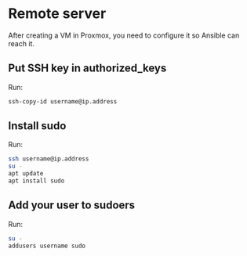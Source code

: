 # Remote server

After creating a VM in Proxmox, you need to configure it so Ansible can reach it.

## Put SSH key in authorized_keys

Run:

```bash
ssh-copy-id username@ip.address
```

## Install sudo

Run:

```bash
ssh username@ip.address
su -
apt update
apt install sudo
```

## Add your user to sudoers

Run:

```bash
su -
addusers username sudo
```
